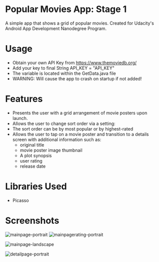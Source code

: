 # Popular Movies App: Stage 1
A simple app that shows a grid of popular movies. Created for Udacity's Android App Development Nanodegree Program.

# Usage
- Obtain your own API Key from https://www.themoviedb.org/
- Add your key to final String API_KEY = "API_KEY"
- The variable is located within the GetData.java file
- WARNING: Will cause the app to crash on startup if not added!

# Features
- Presents the user with a grid arrangement of movie posters upon launch.
- Allows the user to change sort order via a setting:
- The sort order can be by most popular or by highest-rated
- Allows the user to tap on a movie poster and transition to a details screen with additional information such as:
    - original title
    - movie poster image thumbnail
    - A plot synopsis
    - user rating
    - release date
    
# Libraries Used
- Picasso

# Screenshots
![mainpage-portrait](https://cloud.githubusercontent.com/assets/13731530/19052796/d309e262-89d5-11e6-9e74-41c6afc2e7e8.png)
![mainpagerating-portrait](https://cloud.githubusercontent.com/assets/13731530/19052998/9a3af70e-89d6-11e6-8baa-528e7bd8b462.png)


![mainpage-landscape](https://cloud.githubusercontent.com/assets/13731530/19053017/ad74da4c-89d6-11e6-93f0-6014a8293229.png)


![detailpage-portrait](https://cloud.githubusercontent.com/assets/13731530/19053041/c6dfbc54-89d6-11e6-82ca-8955afbb2c7a.png)
